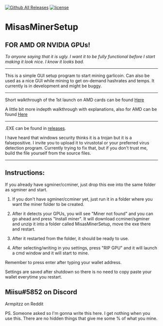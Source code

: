 [![Github All Releases](https://img.shields.io/github/downloads/MisaRistolainen/MisasMinerSetup/total.svg?style=for-the-badge)](https://github.com/MisaRistolainen/MisasMinerSetup/releases)
[![license](https://img.shields.io/github/license/MisaRistolainen/MisasMinerSetup.svg?style=for-the-badge)](https://choosealicense.com/licenses/gpl-3.0/)
# MisasMinerSetup # 
FOR AMD OR NVIDIA GPUs!
-
*To anyone saying that it is ugly. I want it to be fully functional before I start making it look nice. I know it looks bad.*

---

This is a simple GUI setup program to start mining garlicoin.
Can also be used as a nice GUI while mining to get on-demand hashrates and temps.
It currently is in development and might be buggy.

---

Short walkthrough of the 1st launch on AMD cards can be found [Here](https://streamable.com/6atv7)

A little bit more indepth walkthrough with explanations, also for AMD can be found [Here](https://streamable.com/89x58)

---

.EXE can be found in [releases](https://github.com/MisaRistolainen/MisasMinerSetup/releases).

I have heard that windows security thinks it is a trojan but it is a falsepositive. I invite you to upload it to virustotal or your preferred virus detection program.
Currently trying to fix that, but if you don't trust me, build the file yourself from the source files.

---

## Instructions:

If you already have sgminer/ccminer, just drop this exe into the same folder as sgminer and start.

1. If you don't have sgminer/ccminer yet, just run it in a folder where you want the miner folder to be created. 
2. After it detects your GPUs, you will see "Miner not found" and you can go ahead and press "Install miner". It will download ccminer/sgminer and unzip it into a folder called MisasMinerSetup, move the exe there and restart. 
3. After it restarted from the folder, it should be ready to use.

4. After selecting/writing in you settings, press "RIP GPU" and it will launch a cmd window and it will start to mine.

Remember to press enter after typing your wallet address.

Settings are saved after shutdown so there is no need to copy paste your wallet everytime you restart.

## Miisu#5852 on Discord

Armpitzz on Reddit

PS. Someone asked so I'm gonna write this here. I get nothing when you use this. There are no hidden things that give me some % of what you mine. 

